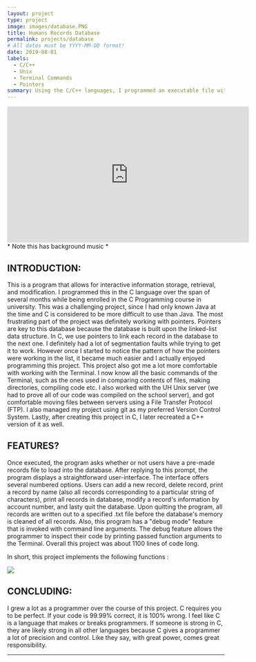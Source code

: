 ```yaml
---
layout: project
type: project
image: images/database.PNG
title: Humans Records Database
permalink: projects/database
# All dates must be YYYY-MM-DD format!
date: 2019-08-01
labels:
  - C/C++
  - Unix
  - Terminal Commands
  - Pointers
summary: Using the C/C++ languages, I programmed an executable file with database functionality.
---
```



<iframe width="560" height="315" src="https://www.youtube.com/embed/9XKr6rKHY5k" frameborder="0" allowfullscreen=""></iframe>
                * Note this has background music *

## INTRODUCTION:
This is a program that allows for interactive information storage, retrieval, and modification. I programmed this in the C language over the span of several months while being enrolled in the C Programming course in university. This was a challenging project, since I had only known Java at the time and C is considered to be more difficult to use than Java. The most frustrating part of the project was definitely working with pointers. Pointers are key to this database because the database is built upon the linked-list data structure. In C, we use pointers to link each record in the database to the next one. I definitely had a lot of segmentation faults while trying to get it to work. However once I started to notice the pattern of how the pointers were working in the list, it became much easier and I actually enjoyed programming this project. This project also got me a lot more comfortable with working with the Terminal. I now know all the basic commands of the Terminal, such as the ones used in comparing contents of files, making directories, compiling code etc. I also worked with the UH Unix server (we had to prove all of our code was compiled on the school server), and got comfortable moving files between servers using a File Transfer Protocol (FTP). I also managed my project using git as my preferred Version Control System. Lastly, after creating this project in C, I later recreated a C++ version of it as well.

## FEATURES?
Once executed, the program asks whether or not users have a pre-made records file to load into the database. After replying to this prompt, the program displays a straightforward user-interface. The interface offers several numbered options. Users can add a new record, delete record, print a record by name (also all records corresponding to a particular string of characters), print all records in database, modify a record's information by account number, and lasty quit the database. Upon quitting the program, all records are written out to a specified .txt file before the database's memory is cleaned of all records. Also, this program has a "debug mode" feature that is invoked with command line arguments. The debug feature allows the programmer to inspect their code by printing passed function arguments to the Terminal. Overall this project was about 1100 lines of code long.

In short, this project implements the following functions :

<img class="ui image" src="{{ site.baseurl }}/images/project1.PNG">

## CONCLUDING:
I grew a lot as a programmer over the course of this project. C requires you to be perfect. If your code is 99.99% correct, it is 100% wrong. I feel like C is a language that makes or breaks programmers. If someone is strong in C, they are likely strong in all other languages because C gives a programmer a lot of precision and control. Like they say, with great power, comes great responsibility.

***************************************************************************************


